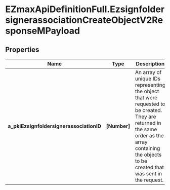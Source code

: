 # EZmaxApiDefinitionFull.EzsignfoldersignerassociationCreateObjectV2ResponseMPayload

## Properties

Name | Type | Description | Notes
------------ | ------------- | ------------- | -------------
**a_pkiEzsignfoldersignerassociationID** | **[Number]** | An array of unique IDs representing the object that were requested to be created.  They are returned in the same order as the array containing the objects to be created that was sent in the request. | 


